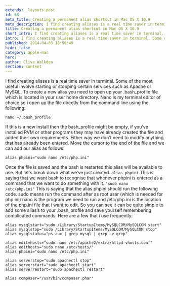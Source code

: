 ```yaml
---
extends: _layouts.post
id: 68
meta_title: Creating a permanent alias shortcut in Mac OS X 10.9
meta_description: I find creating aliases is a real time saver in terminal. Some of the most useful involve starting or stopping certain services such as Apache or MySQL.
title: Creating a permanent alias shortcut in Mac OS X 10.9
short_intro: I find creating aliases is a real time saver in terminal.
intro: I find creating aliases is a real time saver in terminal. Some of the most useful involve starting or stopping certain services such as Apache or MySQL. To create a new alias you need to open up your .bash_profile file.
published: 2014-04-03 18:50:49
hide: false
category: apple-mac
hero:
author: Clive Walkden
section: content
---
```


I find creating aliases is a real time saver in terminal. Some of the most useful involve starting or stopping certain services such as Apache or MySQL. To create a new alias you need to open up your .bash_profile file which is located in your user home directory. Nano is my terminal editor of choice so i open up the file directly from the command line using the following:

```shell
nano ~/.bash_profile
```

If this is a new install then the bash_profile might be empty, if you&rsquo;ve installed RVM or other programs they may have already created the file and added their own requirements. Either way we don&rsquo;t need to modify anything that has already been entered. Move the cursor to the end of the file and we can add our alias as follows:

```shell
alias phpini="sudo nano /etc/php.ini"
```

Once the file is saved and the bash is restarted this alias will be available to use. But let&#39;s break down what we&rsquo;ve just created. <code class="language-bash">alias phpini</code> This is saying that we want bash to recognise that whenever phpini is entered as a command that we want to do something with it. <code class="language-bash">&quot;sudo nano /etc/php.ini&quot;</code> This is saying that the alias phpini should run the following code. sudo means run the command after as root user (which is needed for php.ini) nano is the program we need to run and /etc/php.ini is the location of the php.ini file that i want to edit. So you can see it can be quite simple to add some alias&rsquo;s to your .bash_profile and save yourself remembering complicated commands. Here are a few that i use frequently:

```shell
alias mysqlstart="sudo /Library/StartupItems/MySQLCOM/MySQLCOM start"
alias mysqlstop="sudo /Library/StartupItems/MySQLCOM/MySQLCOM stop"
alias mysqlstatus="ps aux | grep mysql | grep -v grep"

alias editvhosts="sudo nano /etc/apache2/extra/httpd-vhosts.conf"
alias edithosts="sudo nano /etc/hosts/"
alias phpini="sudo nano /etc/php.ini"

alias serverstop="sudo apachectl stop"
alias serverstart="sudo apachectl start"
alias serverrestart="sudo apachectl restart"

alias composer="/usr/bin/composer.phar"
```
